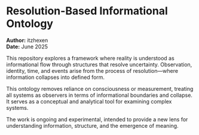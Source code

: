 # Resolution-Based Informational Ontology

**Author:** itzhexen  
**Date:** June 2025

This repository explores a framework where reality is understood as informational flow through structures that resolve uncertainty. Observation, identity, time, and events arise from the process of resolution—where information collapses into defined form.

This ontology removes reliance on consciousness or measurement, treating all systems as observers in terms of informational boundaries and collapse. It serves as a conceptual and analytical tool for examining complex systems.

The work is ongoing and experimental, intended to provide a new lens for understanding information, structure, and the emergence of meaning.
